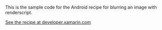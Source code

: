This is the sample code for the Android recipe for blurring an image with renderscript.

[See the recipe at developer.xamarin.com](http://developer.xamarin.com/recipes/android/other_ux/drawing/blur_an_image_with_renderscript)
